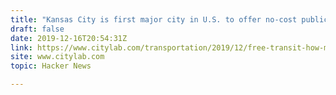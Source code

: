 ```yaml
---
title: "Kansas City is first major city in U.S. to offer no-cost public transportation"
draft: false
date: 2019-12-16T20:54:31Z
link: https://www.citylab.com/transportation/2019/12/free-transit-how-much-cost-kansas-city-bus-streetcar-fare/603397/?utm_medium=RSS&utm_source=hune
site: www.citylab.com
topic: Hacker News  

---
```

